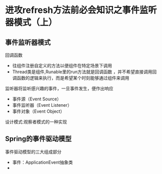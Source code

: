 # 进攻refresh方法前必会知识之事件监听器模式（上）
## 事件监听器模式
回调函数
* 往组件注册自定义的方法以便组件在特定场景下调用
* Thread类是组件,Runable里的run方法就是回调函数
，并不希望直接调用回调函数的逻辑来执行，而是希望某个时刻能够通过组件来调用

监听器将监听感兴趣的事件，一旦事件发生，便作出响应
* 事件源（Event Source）
* 事件监听器（Event Listener）
* 事件对象（Event Object）

设计模式:观察者模式的一种实现

## Spring的事件驱动模型
事件驱动模型的三大组成部分
* 事件：ApplicationEvent抽象类
* 